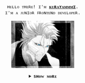 <p align="center">
  <br>
  <samp>
    ʜᴇʟʟᴏ ᴛʜᴇʀᴇ! ɪ'ᴍ <b><a rel="nofollow noopener noreferrer" target="_blank" href="#">ᴋᴜʀᴀʏᴀᴍᴍᴍɪ</a></b>.
    <br>ɪ'ᴍ ᴀ ᴊᴜɴɪᴏʀ ꜰʀᴏɴᴛᴇɴᴅ ᴅᴇᴠᴇʟᴏᴘᴇʀ.<br>

</samp>
  
  <br>
  <img src="https://github.com/kurayammmi/kurayammmi/blob/master/5s62.gif?raw=true" width="200"/>

</p>




<details align="center">
 
  
<summary> <b> <samp> sʜᴏᴡ ᴍᴏʀᴇ </samp></b></summary>
<samp>

<hr>


## ᴀʙᴏᴜᴛ ᴍᴇ

 - I’m currently working on **Some projects**

-  I’m currently learning **Javascript/React.**

-  I’m looking to collaborate on **OpenSource Projects**

-  All of my projects are available at **[My Portfolio](------)**

-  How to reach me **someexampleofgmailName@gmail.com**
  
<br>


## ʟᴀɴɢᴜᴀɢᴇs ᴀɴᴅ ᴛᴏᴏʟs:

<p align="center"> 
    <a href="#" target="_blank"> <img src="https://img.icons8.com/color/48/000000/html-5--v1.png"/> </a>
    <a href="#" target="_blank"> <img src="https://img.icons8.com/color/48/000000/css3.png"/> </a>
    <a href="https://sass-lang.com/" target="_blank"> <img src="https://img.icons8.com/color/48/000000/sass.png"/> </a>  
    <a href="https://gulpjs.com/" target="_blank"> <img width="48" height="48" src="https://img.icons8.com/windows/32/fa314a/gulp.png"/> </a> 
    <a href="#" target="_blank"> <img src="https://img.icons8.com/color/48/000000/javascript--v1.png"/> </a>  
    <a href="https://git-scm.com/" target="_blank"> <img src="https://img.icons8.com/color/48/000000/git.png"/> </a> 
    <a href="#" target="_blank"> <img src="https://img.icons8.com/fluency/48/000000/figma.png"/> </a> 
    <a href="https://code.visualstudio.com/" target="_blank"> <img src="https://img.icons8.com/color/48/000000/visual-studio-code-2019.png"/> </a> 
</p>

<br>

##  ᴍʏ ɢɪᴛʜᴜʙ sᴛᴀᴛs

  <br/>
    <a href="https://github.com/kurayammmi/github-readme-stats"><img alt="Kurayammmi's Github Stats" src="https://github-readme-stats.vercel.app/api?username=kurayammmi&show_icons=true&hide=contribs,prs&cache_seconds=86400&theme=midnight-purple" /></a>
  <hr>
  <a href="https://github.com/kurayammmi/github-readme-stats"><img width="495" height="150" alt="Kurayammmi's Top Languages" src="https://github-readme-stats.vercel.app/api/top-langs/?username=kurayammmi&langs_count=8&count_private=true&layout=compact&theme=react&hide_border=false&bg_color=000000" /></a>
  <br/>
  <br>
  <br>
  <b>Note:</b> Top languages is only a metric of the languages, <br> my public code consists of and doesn't reflect experience or skill level.
  

<br/>
<br/>
<br>
<a href="https://github.com/kurayammmi/github-readme-activity-graph"><img alt="Kurayammmi's Activity Graph" src="https://activity-graph.herokuapp.com/graph?username=kurayammmi&bg_color=000000&color=5BCDEC&line=7712B4&point=FFFFFF&hide_border=true" /></a>

<br/>
<br/>
  

 
  
## ᴄᴏɴɴᴇᴄᴛ ᴡɪᴛʜ ᴍᴇ:
<p align="left">

<a href = "https://www.linkedin.com/in/LinkToProfile/"><img src="https://img.icons8.com/fluent/48/000000/linkedin.png"/></a>
<a href = "https://twitter.com/LinkToProfile"><img src="https://img.icons8.com/fluent/48/000000/twitter.png"/></a>


</p>


</samp>
</details>

